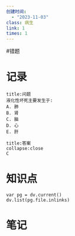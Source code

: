 ```yaml
---
创建时间:
  - "2023-11-03"
class: 病生
link: 1
times: 1
---
```

#错题


记录
==
```ad-question
title:问题
液化性坏死主要发生于:
A. 肺
B. 肾
C. 脑
D. 心
E. 肝
```

```ad-note
title:答案
collapse:close
C
```

知识点
==
```dataviewjs
var pg = dv.current()
dv.list(pg.file.inlinks)
```

笔记
==